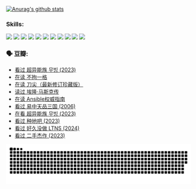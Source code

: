 
[![Anurag's github stats](https://github-readme-stats.vercel.app/api?username=w940853815)](https://github.com/anuraghazra/github-readme-stats)

### Skills:

<code><img height="32" src="https://cdn.jsdelivr.net/npm/simple-icons@v5/icons/python.svg"></code>
<code><img height="32" src="https://cdn.jsdelivr.net/npm/simple-icons@v5/icons/javascript.svg"></code>
<code><img height="32" src="https://cdn.jsdelivr.net/npm/simple-icons@v5/icons/django.svg"></code>
<code><img height="32" src="https://cdn.jsdelivr.net/npm/simple-icons@v5/icons/flask.svg"></code>
<code><img height="32" src="https://cdn.jsdelivr.net/npm/simple-icons@v5/icons/vuetify.svg"></code>
<code><img height="32" src="https://cdn.jsdelivr.net/npm/simple-icons@v5/icons/git.svg"></code>
<code><img height="32" src="https://cdn.jsdelivr.net/npm/simple-icons@v5/icons/docker.svg"></code>
<code><img height="32" src="https://cdn.jsdelivr.net/npm/simple-icons@v5/icons/postgresql.svg"></code>
<code><img height="32" src="https://cdn.jsdelivr.net/npm/simple-icons@v5/icons/elasticsearch.svg"></code>
<code><img height="32" src="https://cdn.jsdelivr.net/npm/simple-icons@v5/icons/macos.svg"></code>
<code><img height="32" src="https://cdn.jsdelivr.net/npm/simple-icons@v5/icons/linux.svg"></code>

### 🗣 豆瓣:

<!-- DOUBAN-ACTIVITIES:START -->
- [看过 超异能族 무빙‎ (2023)](https://www.douban.com/people/136069238/status/4556824186/?_i=10951423)
- [在读 不拘一格](https://www.douban.com/people/136069238/status/4541712161/?_i=10951423)
- [在读 刀尖（最新修订珍藏版）](https://www.douban.com/people/136069238/status/4541711339/?_i=10951423)
- [读过 埃隆·马斯克传](https://www.douban.com/people/136069238/status/4541710351/?_i=10951423)
- [在读 Ansible权威指南](https://www.douban.com/people/136069238/status/4539151450/?_i=10951423)
- [看过 易中天品三国‎ (2006)](https://www.douban.com/people/136069238/status/4529910812/?_i=10951423)
- [在看 超异能族 무빙‎ (2023)](https://www.douban.com/people/136069238/status/4527291077/?_i=10951423)
- [看过 种地吧‎ (2023)](https://www.douban.com/people/136069238/status/4527289637/?_i=10951423)
- [看过 好久没做 LTNS‎ (2024)](https://www.douban.com/people/136069238/status/4527289515/?_i=10951423)
- [看过 二手杰作‎ (2023)](https://www.douban.com/people/136069238/status/4522502716/?_i=10951423)
<!-- DOUBAN-ACTIVITIES:END -->


![Snake animation](https://raw.githubusercontent.com/w940853815/w940853815/output/github-contribution-grid-snake.svg)

<!--
**w940853815/w940853815** is a ✨ _special_ ✨ repository because its `README.md` (this file) appears on your GitHub profile.

Here are some ideas to get you started:

- 🔭 I’m currently working on ...
- 🌱 I’m currently learning ...
- 👯 I’m looking to collaborate on ...
- 🤔 I’m looking for help with ...
- 💬 Ask me about ...
- 📫 How to reach me: ...
- 😄 Pronouns: ...
- ⚡ Fun fact: ...
-->
